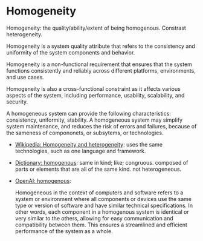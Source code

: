 # Homogeneity

Homogeneity: the quality/ability/extent of being homogenous. Constrast heterogeneity.

<div data-chatgpt-prompt="explain homogeneity (system quality attribute, cross-functional constraint, non-functional requirement)">Homogeneity is a system quality attribute that refers to the consistency and uniformity of the system components and behavior. 

Homogeneity is a non-functional requirement that ensures that the system functions consistently and reliably across different platforms, environments, and use cases. 

Homogeneity is also a cross-functional constraint as it affects various aspects of the system, including performance, usability, scalability, and security.

A homogeneous system can provide the following characteristics: consistency, uniformity, stability. A homogeneous system may simplify system maintenance, and reduces the risk of errors and failures, because of the sameness of compononets, or subsytems, or technologies.</div>

* [Wikipedia: Homogeneity and heterogeneity](https://wikipedia.org/wiki/Homogeneity_and_heterogeneity): uses the same technologies, such as one language and framework.

* [Dictionary: homogenous](https://www.dictionary.com/browse/homogeneous): same in kind; like; congruous. composed of parts or elements that are all of the same kind. not heterogeneous.

* [OpenAI: homogenous](https:://openai.com): <div data-chatgpt-prompt="define homogenous (computers and software)">Homogeneous in the context of computers and software refers to a system or environment where all components or devices use the same type or version of software and have similar technical specifications. In other words, each component in a homogenous system is identical or very similar to the others, allowing for easy communication and compatibility between them. This ensures a streamlined and efficient performance of the system as a whole.</div>
